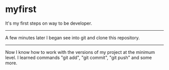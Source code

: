 # myfirst
It's my first steps on way to be developer.
___
A few minutes later I began see into git and clone this repository.
___
Now I know how to work with the versions of my project at the minimum level.
I learned commands "git add", "git commit", "git push" and some more.
